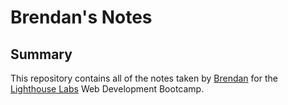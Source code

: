 # Brendan's Notes

## Summary
This repository contains all of the notes taken by [Brendan](https://github.com/wizbren) for the [Lighthouse Labs](https://www.lighthouselabs.ca/en) Web Development Bootcamp.